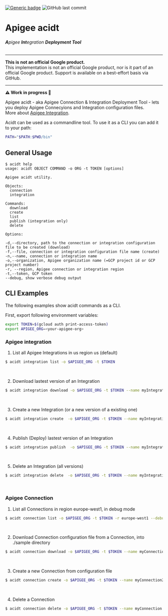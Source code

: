 [![Generic badge](https://img.shields.io/badge/status-work--in--progress-important.svg)](https://shields.io/) ![GitHub last commit](https://img.shields.io/github/last-commit/g-lalevee/Ain-t-deployment-tool) 


# Apigee acidt 
###### **A**pigee **Int**egration **Deployment Tool** 
***

**This is not an official Google product.**<BR>This implementation is not an official Google product, nor is it part of an official Google product. Support is available on a best-effort basis via GitHub.

***

**:warning: Work in progress  :construction:**

Apigee acidt - aka Apigee Connection & Integration Deployment Tool - lets you deploy Apigee Connecyions and Integration configuration files. <BR>More about [Apigee Integration](https://cloud.google.com/apigee/docs/api-platform/integration/what-is-apigee-integration).

Acidt can be used as a commandline tool. To use it as a CLI you can add it to your path:


```sh
PATH="$PATH:$PWD/bin"
```

## General Usage

```text
$ acidt help
usage: acidt OBJECT COMMAND -o ORG -t TOKEN [options]

Apigee acidt utility.

Objects:
  connection
  integration

Commands:
  download
  create
  list
  publish (integration only)
  delete

Options:

-d,--directory, path to the connection or integration configuration file to be created (download)
-f,--file, connection or integration configuration file name (create)
-n,--name, connection or integration name 
-o,--organization, Apigee organization name (=GCP project id or GCP project number)
-r, --region, Apigee connection or integration region
-t,--token, GCP token 
--debug, show verbose debug output
```

## CLI Examples

The following examples show acidt commands as a CLI.


First, export following environment variables:

```sh
export TOKEN=$(gcloud auth print-access-token)
export APIGEE_ORG=<your-apigee-org>
```

### Apigee integration

1. List all Apigee Integrations in us region us (default)

```sh
$ acidt integration list -o $APIGEE_ORG -t $TOKEN 
```
<BR>

2. Download lastest version of an Integration

```sh
$ acidt integration download -o $APIGEE_ORG -t $TOKEN --name myIntegration --directory ./sample
```
<BR>

3. Create a new Integration (or a new version of a existing one)

```sh
$ acidt integration create  -o $APIGEE_ORG -t $TOKEN --name myIntegration --file ./sample/integration.json 
 ```
<BR>

4. Publish (Deploy) lastest version of an Integration

```sh
$ acidt integration publish  -o $APIGEE_ORG -t $TOKEN --name myIntegration --debug
 ```
 <BR>

5. Delete an Integration (all versions)

```sh
$ acidt integration delete  -o $APIGEE_ORG -t $TOKEN --name myIntegration
 ```
 <BR>

### Apigee Connection

1. List all Connections in region europe-west1, in debug mode 

```sh
$ acidt connection list -o $APIGEE_ORG -t $TOKEN -r europe-west1 --debug
```
<BR>

2. Download Connection configuration file from a Connection, into ./sample directory

```sh
$ acidt connection download -o $APIGEE_ORG -t $TOKEN --name myConnection --directory ./sample
```
<BR>

3. Create a new Connection from configuration file

```sh
$ acidt connection create -o $APIGEE_ORG -t $TOKEN --name myConnection2 --file ./sample/connection.json 
 ```
<BR>

4. Delete a Connection 

```sh
$ acidt connection delete -o $APIGEE_ORG -t $TOKEN --name myConnection
 ```
 <BR>
